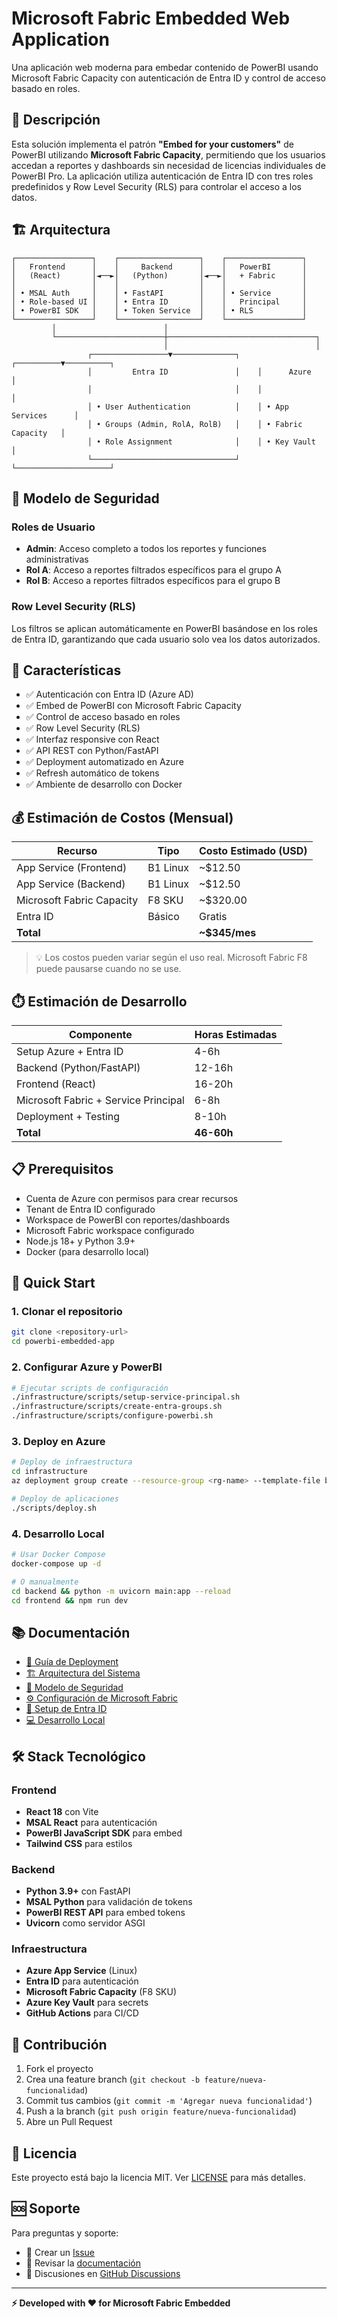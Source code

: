 # Microsoft Fabric Embedded Web Application

Una aplicación web moderna para embedar contenido de PowerBI usando Microsoft Fabric Capacity con autenticación de Entra ID y control de acceso basado en roles.

## 🎯 Descripción

Esta solución implementa el patrón **"Embed for your customers"** de PowerBI utilizando **Microsoft Fabric Capacity**, permitiendo que los usuarios accedan a reportes y dashboards sin necesidad de licencias individuales de PowerBI Pro. La aplicación utiliza autenticación de Entra ID con tres roles predefinidos y Row Level Security (RLS) para controlar el acceso a los datos.

## 🏗️ Arquitectura

```
┌─────────────────┐    ┌──────────────────┐    ┌─────────────────┐
│   Frontend      │    │     Backend      │    │   PowerBI       │
│   (React)       │◄──►│   (Python)       │◄──►│   + Fabric      │
│                 │    │                  │    │                 │
│ • MSAL Auth     │    │ • FastAPI        │    │ • Service       │
│ • Role-based UI │    │ • Entra ID       │    │   Principal     │
│ • PowerBI SDK   │    │ • Token Service  │    │ • RLS           │
└─────────────────┘    └──────────────────┘    └─────────────────┘
         │                        │
         └────────────────────────┼─────────────────────────────────┐
                                  │                                 │
                 ┌─────────────────▼──────────────┐    ┌──────────▼──────────┐
                 │         Entra ID               │    │      Azure          │
                 │                                │    │                     │
                 │ • User Authentication          │    │ • App Services      │
                 │ • Groups (Admin, RolA, RolB)   │    │ • Fabric Capacity   │
                 │ • Role Assignment              │    │ • Key Vault         │
                 └────────────────────────────────┘    └─────────────────────┘
```

## 🔐 Modelo de Seguridad

### Roles de Usuario
- **Admin**: Acceso completo a todos los reportes y funciones administrativas
- **Rol A**: Acceso a reportes filtrados específicos para el grupo A
- **Rol B**: Acceso a reportes filtrados específicos para el grupo B

### Row Level Security (RLS)
Los filtros se aplican automáticamente en PowerBI basándose en los roles de Entra ID, garantizando que cada usuario solo vea los datos autorizados.

## 🚀 Características

- ✅ Autenticación con Entra ID (Azure AD)
- ✅ Embed de PowerBI con Microsoft Fabric Capacity
- ✅ Control de acceso basado en roles
- ✅ Row Level Security (RLS)
- ✅ Interfaz responsive con React
- ✅ API REST con Python/FastAPI
- ✅ Deployment automatizado en Azure
- ✅ Refresh automático de tokens
- ✅ Ambiente de desarrollo con Docker

## 💰 Estimación de Costos (Mensual)

| Recurso | Tipo | Costo Estimado (USD) |
|---------|------|---------------------|
| App Service (Frontend) | B1 Linux | ~$12.50 |
| App Service (Backend) | B1 Linux | ~$12.50 |
| Microsoft Fabric Capacity | F8 SKU | ~$320.00 |
| Entra ID | Básico | Gratis |
| **Total** | | **~$345/mes** |

> 💡 Los costos pueden variar según el uso real. Microsoft Fabric F8 puede pausarse cuando no se use.

## ⏱️ Estimación de Desarrollo

| Componente | Horas Estimadas |
|------------|----------------|
| Setup Azure + Entra ID | 4-6h |
| Backend (Python/FastAPI) | 12-16h |
| Frontend (React) | 16-20h |
| Microsoft Fabric + Service Principal | 6-8h |
| Deployment + Testing | 8-10h |
| **Total** | **46-60h** |

## 📋 Prerequisitos

- Cuenta de Azure con permisos para crear recursos
- Tenant de Entra ID configurado
- Workspace de PowerBI con reportes/dashboards
- Microsoft Fabric workspace configurado
- Node.js 18+ y Python 3.9+
- Docker (para desarrollo local)

## 🚀 Quick Start

### 1. Clonar el repositorio
```bash
git clone <repository-url>
cd powerbi-embedded-app
```

### 2. Configurar Azure y PowerBI
```bash
# Ejecutar scripts de configuración
./infrastructure/scripts/setup-service-principal.sh
./infrastructure/scripts/create-entra-groups.sh
./infrastructure/scripts/configure-powerbi.sh
```

### 3. Deploy en Azure
```bash
# Deploy de infraestructura
cd infrastructure
az deployment group create --resource-group <rg-name> --template-file bicep/main.bicep

# Deploy de aplicaciones
./scripts/deploy.sh
```

### 4. Desarrollo Local
```bash
# Usar Docker Compose
docker-compose up -d

# O manualmente
cd backend && python -m uvicorn main:app --reload
cd frontend && npm run dev
```

## 📚 Documentación

- [📖 Guía de Deployment](docs/deployment/azure-setup.md)
- [🏗️ Arquitectura del Sistema](docs/architecture/system-architecture.md)
- [🔐 Modelo de Seguridad](docs/architecture/security-model.md)
- [⚙️ Configuración de Microsoft Fabric](docs/deployment/fabric-configuration.md)
- [👥 Setup de Entra ID](docs/deployment/entra-id-setup.md)
- [💻 Desarrollo Local](docs/deployment/local-development.md)

## 🛠️ Stack Tecnológico

### Frontend
- **React 18** con Vite
- **MSAL React** para autenticación
- **PowerBI JavaScript SDK** para embed
- **Tailwind CSS** para estilos

### Backend  
- **Python 3.9+** con FastAPI
- **MSAL Python** para validación de tokens
- **PowerBI REST API** para embed tokens
- **Uvicorn** como servidor ASGI

### Infraestructura
- **Azure App Service** (Linux)
- **Entra ID** para autenticación
- **Microsoft Fabric Capacity** (F8 SKU)
- **Azure Key Vault** para secrets
- **GitHub Actions** para CI/CD

## 🤝 Contribución

1. Fork el proyecto
2. Crea una feature branch (`git checkout -b feature/nueva-funcionalidad`)
3. Commit tus cambios (`git commit -m 'Agregar nueva funcionalidad'`)
4. Push a la branch (`git push origin feature/nueva-funcionalidad`)
5. Abre un Pull Request

## 📄 Licencia

Este proyecto está bajo la licencia MIT. Ver [LICENSE](LICENSE) para más detalles.

## 🆘 Soporte

Para preguntas y soporte:
- 📧 Crear un [Issue](../../issues)
- 📖 Revisar la [documentación](docs/)
- 💬 Discusiones en [GitHub Discussions](../../discussions)

---

**⚡ Developed with ❤️ for Microsoft Fabric Embedded**